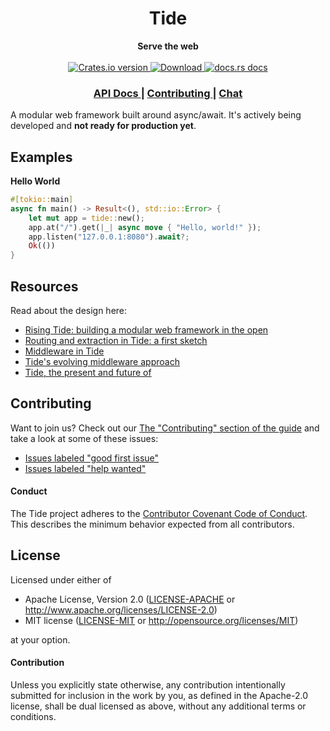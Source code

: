 <h1 align="center">Tide</h1>
<div align="center">
 <strong>
   Serve the web
 </strong>
</div>

<br />

<div align="center">
  <!-- Crates version -->
  <a href="https://crates.io/crates/tide">
    <img src="https://img.shields.io/crates/v/tide.svg?style=flat-square"
    alt="Crates.io version" />
  </a>
  <!-- Downloads -->
  <a href="https://crates.io/crates/tide">
    <img src="https://img.shields.io/crates/d/tide.svg?style=flat-square"
      alt="Download" />
  </a>
  <!-- docs.rs docs -->
  <a href="https://docs.rs/tide">
    <img src="https://img.shields.io/badge/docs-latest-blue.svg?style=flat-square"
      alt="docs.rs docs" />
  </a>
</div>

<div align="center">
  <h3>
    <a href="https://docs.rs/tide">
      API Docs
    </a>
    <span> | </span>
    <a href="https://github.com/http-rs/tide/blob/master/.github/CONTRIBUTING.md">
      Contributing
    </a>
    <span> | </span>
    <a href="https://discord.gg/x2gKzst">
      Chat
    </a>
  </h3>
</div>

A modular web framework built around async/await. It's actively being developed
and **not ready for production yet**.

## Examples

**Hello World**

```rust
#[tokio::main]
async fn main() -> Result<(), std::io::Error> {
    let mut app = tide::new();
    app.at("/").get(|_| async move { "Hello, world!" });
    app.listen("127.0.0.1:8080").await?;
    Ok(())
}
```

## Resources

Read about the design here:

- [Rising Tide: building a modular web framework in the open](https://rustasync.github.io/team/2018/09/11/tide.html)
- [Routing and extraction in Tide: a first sketch](https://rustasync.github.io/team/2018/10/16/tide-routing.html)
- [Middleware in Tide](https://rustasync.github.io/team/2018/11/07/tide-middleware.html)
- [Tide's evolving middleware approach](https://rustasync.github.io/team/2018/11/27/tide-middleware-evolution.html)
- [Tide, the present and future of](https://blog.yoshuawuyts.com/tide/)

## Contributing

Want to join us? Check out our [The "Contributing" section of the
guide][contributing] and take a look at some of these issues:

- [Issues labeled "good first issue"][good-first-issue]
- [Issues labeled "help wanted"][help-wanted]

#### Conduct

The Tide project adheres to the [Contributor Covenant Code of
Conduct](https://github.com/http-rs/tide/blob/master/.github/CODE_OF_CONDUCT.md).
This describes the minimum behavior expected from all contributors.

## License

Licensed under either of

- Apache License, Version 2.0 ([LICENSE-APACHE](LICENSE-APACHE) or http://www.apache.org/licenses/LICENSE-2.0)
- MIT license ([LICENSE-MIT](LICENSE-MIT) or http://opensource.org/licenses/MIT)

at your option.

#### Contribution

Unless you explicitly state otherwise, any contribution intentionally submitted
for inclusion in the work by you, as defined in the Apache-2.0 license, shall be
dual licensed as above, without any additional terms or conditions.

[releases]: https://github.com/http-rs/tide/releases
[contributing]: https://github.com/http-rs/tide/blob/master/.github/CONTRIBUTING.md
[good-first-issue]: https://github.com/http-rs/tide/labels/good%20first%20issue
[help-wanted]: https://github.com/http-rs/tide/labels/help%20wanted
